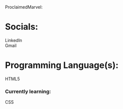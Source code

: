 ProclaimedMarvel:

<h1>Socials:</h1>
LinkedIn<br>Gmail

<h1>Programming Language(s):</h1>
HTML5<br>

<h3>Currently learning:</h3>
CSS
